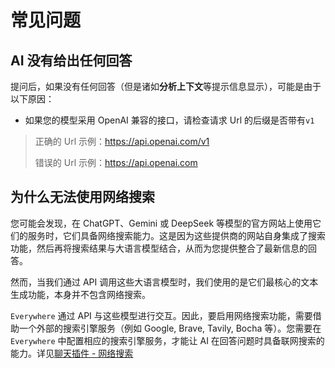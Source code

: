 # 常见问题

## AI 没有给出任何回答

提问后，如果没有任何回答（但是诸如**分析上下文**等提示信息显示），可能是由于以下原因：
- 如果您的模型采用 OpenAI 兼容的接口，请检查请求 Url 的后缀是否带有`v1`
> 正确的 Url 示例：https://api.openai.com/v1
> 
> 错误的 Url 示例：https://api.openai.com

## 为什么无法使用网络搜索

您可能会发现，在 ChatGPT、Gemini 或 DeepSeek 等模型的官方网站上使用它们的服务时，它们具备网络搜索能力。这是因为这些提供商的网站自身集成了搜索功能，然后再将搜索结果与大语言模型结合，从而为您提供整合了最新信息的回答。

然而，当我们通过 API 调用这些大语言模型时，我们使用的是它们最核心的文本生成功能，本身并不包含网络搜索。

`Everywhere` 通过 API 与这些模型进行交互。因此，要启用网络搜索功能，需要借助一个外部的搜索引擎服务（例如 Google, Brave, Tavily, Bocha 等）。您需要在 `Everywhere` 中配置相应的搜索引擎服务，才能让 AI 在回答问题时具备联网搜索的能力。详见[聊天插件 - 网络搜索](/zh-CN/plugins/web-search)

